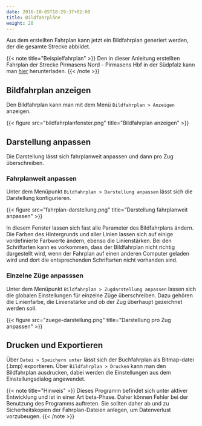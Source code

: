 ```yaml
---
date: 2016-10-05T18:29:37+02:00
title: Bildfahrpläne
weight: 20
---
```


Aus dem erstellten Fahrplan kann jetzt ein Bildfahrplan generiert werden, der die gesamte Strecke abbildet.

{{< note title="Beispielfahrplan" >}}
Den in dieser Anleitung erstellten Fahrplan der Strecke Pirmasens Nord - Pirmasens Hbf in der Südpfalz kann man [hier](/files/kbs_672.bfpl) herunterladen.
{{< /note >}}

## Bildfahrplan anzeigen

Den Bildfahrplan kann man mit dem Menü `Bildfahrplan > Anzeigen` anzeigen.

{{< figure src="bildfahrplanfenster.png" title="Bildfahrplan anzeigen" >}}

## Darstellung anpassen

Die Darstellung lässt sich fahrplanweit anpassen und dann pro Zug überschreiben.

### Fahrplanweit anpassen

Unter dem Menüpunkt `Bildfahrplan > Darstellung anpassen` lässt sich die Darstellung konfigurieren.

{{< figure src="fahrplan-darstellung.png" title="Darstellung fahrplanweit anpassen" >}}

In diesem Fenster lassen sich fast alle Parameter des Bildfahrplans ändern. Die Farben des Hintergrunds und aller Linien lassen sich auf einige vordefinierte Farbwerte ändern, ebenso die Linienstärken. Bei den Schriftarten kann es vorkommen, dass der Bildfahrplan nicht richtig dargestellt wird, wenn der Fahrplan auf einen anderen Computer geladen wird und dort die entsprechenden Schriftarten nicht vorhanden sind.

### Einzelne Züge anpasssen

Unter dem Menüpunkt `Bildfahrplan > Zugdarstellung anpassen` lassen sich die globalen Einstellungen für einzelne Züge überschreiben. Dazu gehören die Linienfarbe, die Linienstärke und ob der Zug überhaupt gezeichnet werden soll.

{{< figure src="zuege-darstellung.png" title="Darstellung pro Zug anpassen" >}}

## Drucken und Exportieren

Über `Datei > Speichern unter` lässt sich der Buchfahrplan als Bitmap-datei (.bmp) exportieren. Über `Bildfahrplan > Drucken` kann man den Bildfahrplan ausdrucken, dabei werden die Einstellungen aus dem Einstellungsdialog angewendet.

{{< note title="Hinweis" >}}
Dieses Programm befindet sich unter aktiver Entwicklung und ist in einer Art beta-Phase. Daher können Fehler bei der Benutzung des Programms auftreten. Sie sollten daher ab und zu Sicherheitskopien der Fahrplan-Dateien anlegen, um Datenverlust vorzubeugen.
{{< /note >}}

